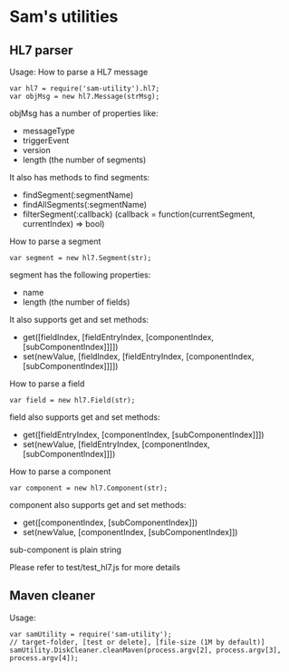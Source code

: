 # Sam's utilities

## HL7 parser
Usage:
How to parse a HL7 message
```
var hl7 = require('sam-utility').hl7;
var objMsg = new hl7.Message(strMsg);
```

objMsg has a number of properties like:
* messageType
* triggerEvent
* version
* length (the number of segments)

It also has methods to find segments:
* findSegment(:segmentName)
* findAllSegments(:segmentName)
* filterSegment(:callback) (callback = function(currentSegment, currentIndex) => bool)

How to parse a segment
```
var segment = new hl7.Segment(str);
```

segment has the following properties:
* name
* length (the number of fields)

It also supports get and set methods:
* get([fieldIndex, [fieldEntryIndex, [componentIndex, [subComponentIndex]]]])
* set(newValue, [fieldIndex, [fieldEntryIndex, [componentIndex, [subComponentIndex]]]])

How to parse a field
```
var field = new hl7.Field(str);
```

field also supports get and set methods:
* get([fieldEntryIndex, [componentIndex, [subComponentIndex]]])
* set(newValue, [fieldEntryIndex, [componentIndex, [subComponentIndex]]])

How to parse a component
```
var component = new hl7.Component(str);
```

component also supports get and set methods:
* get([componentIndex, [subComponentIndex]])
* set(newValue, [componentIndex, [subComponentIndex]])

sub-component is plain string

Please refer to test/test_hl7.js for more details

## Maven cleaner
Usage:
```
var samUtility = require('sam-utility');
// target-folder, [test or delete], [file-size (1M by default)]
samUtility.DiskCleaner.cleanMaven(process.argv[2], process.argv[3], process.argv[4]);
```
